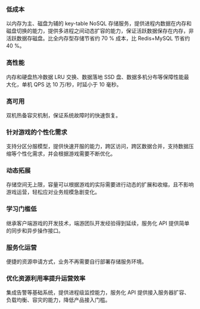 [//]: # (chinagitpath:XXXXX)

### 低成本
以内存为主、磁盘为辅的 key-table NoSQL 存储服务，提供进程内数据在内存和磁盘切换的能力，提供多进程之间动态扩容的能力，保证活跃数据保存在内存，非活跃数据存磁盘。比全内存型存储节省约 70 % 成本，比 Redis+MySQL 节省约 40 %。

### 高性能
内存和硬盘热冷数据 LRU 交换、数据落地 SSD 盘、数据多机分布等保障性能最大化，单机 QPS 达 10 万/秒，时延小于 10 毫秒。

### 高可用
双机热备容灾机制，保证系统故障时的快速恢复。

### 针对游戏的个性化需求
支持分区分服模型，提供快速开服的能力，跨区访问，跨区数据合并，支持数据压缩等个性化需求，并会根据游戏需要不断优化。

### 动态拓展
存储空间无上限，容量可以根据游戏的实际需要进行动态的扩展和收缩，且不影响游戏运营，轻松应对业务规模急剧变化。

### 学习门槛低
继承客户端游戏的开发技术，端游团队开发经验得到延续，服务化 API 提供简单的同步和异步操作接口。

### 服务化运营
便捷的资源申请方式，业务不再需要自行部署存储服务环境。

### 优化资源利用率提升运营效率
集成告警等基础系统，提供进程级监控能力，服务化 API 提供接入服务器扩容、负载均衡、容灾的能力，降低产品接入门槛。
